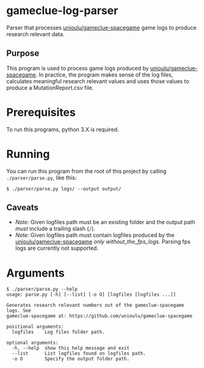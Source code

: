 # gameclue-log-parser

Parser that processes [unioulu/gameclue-spacegame] game logs to produce research relevant data.

## Purpose

This program is used to process game logs produced by [unioulu/gameclue-spacegame]. In practice, the program makes sense of the
log files, calculates meaningful research relevant values and uses those values to produce a MutationReport.csv file.

# Prerequisites

To run this programs, python 3.X is required.

# Running

You can run this program from the root of this project by calling ``./parser/parse.py``, like this:
```shell
$ ./parser/parse.py logs/ --output output/
```

## Caveats

- *Note*: Given logfiles path must be an existing folder and the output path *must* include a trailing slash (`/`).
- *Note*: Given logfiles path must contain logfiles produced by the [unioulu/gameclue-spacegame] *only* _without_the_fps_logs_. Parsing fps logs are currently not supported.

# Arguments

```
$ ./parser/parse.py --help
usage: parse.py [-h] [--list] [-o O] [logfiles [logfiles ...]]

Generates research relevant numbers out of the gameclue-spacegame logs. See
gameclue-spacegame at: https://github.com/unioulu/gameclue-spacegame

positional arguments:
  logfiles    Log files folder path.

optional arguments:
  -h, --help  show this help message and exit
  --list      List logfiles found on logfiles path.
  -o O        Specify the output folder path.
```

[unioulu/gameclue-spacegame]: (https://github.com/unioulu/gameclue-spacegame)
